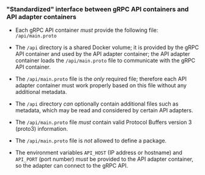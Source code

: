 ### "Standardized" interface between gRPC API containers and API adapter containers

* Each gRPC API container *must* provide the following file: `/api/main.proto`

* The `/api` directory is a shared Docker volume; it is provided by the gRPC API container and used by the API adapter container; the API adapter container loads the `/api/main.proto` file to communicate with the gRPC API container.

* The `/api/main.proto` file is the *only* required file; therefore each API adapter container must work properly based on this file without any additional metadata.

* The `/api` directory *can* optionally contain additional files such as metadata, which may be read and considered by certain API adapters.

* The `/api/main.proto` file *must* contain valid Protocol Buffers version 3 (proto3) information.

* The `/api/main.proto` file is *not* allowed to define a package.

* The environment variables `API_HOST` (IP address or hostname) and `API_PORT` (port number) *must* be provided to the API adapter container, so the adapter can connect to the gRPC API.
